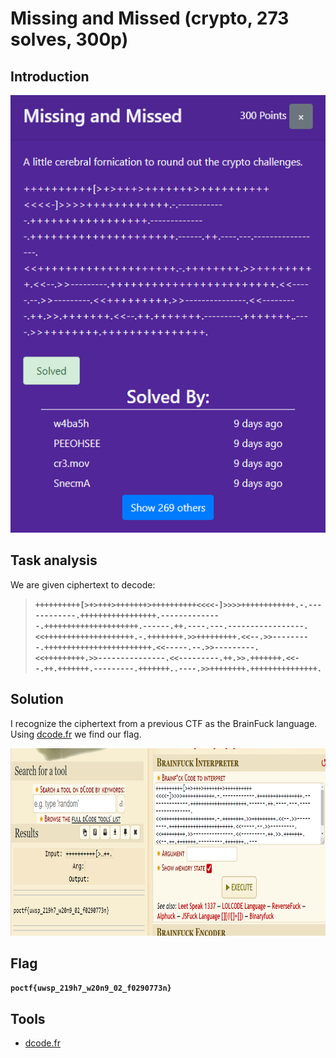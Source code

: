 # Missing and Missed (crypto, 273 solves, 300p)

## Introduction

<p align="left">
  <img height=700 img src=./readme_assets/missing-challenge.PNG/>
</p>

## Task analysis

We are given ciphertext to decode: 
> **`++++++++++[>+>+++>+++++++>++++++++++<<<<-]>>>>++++++++++++.-.------------.+++++++++++++++++.--------------.+++++++++++++++++++++.------.++.----.---.-----------------.<<++++++++++++++++++++.-.++++++++.>>+++++++++.<<--.>>---------.++++++++++++++++++++++++.<<-----.--.>>---------.<<+++++++++.>>---------------.<<---------.++.>>.+++++++.<<--.++.+++++++.---------.+++++++..----.>>++++++++.+++++++++++++++.`** 

## Solution

I recognize the ciphertext from a previous CTF as the BrainFuck language.
Using [dcode.fr](https://www.dcode.fr/brainfuck-language) we find our flag.

<p align="left">
  <img height=300 img src=./readme_assets/bf.PNG/>
</p>

## Flag

**`poctf{uwsp_219h7_w20n9_02_f0290773n}`**

## Tools

- [dcode.fr](https://www.dcode.fr/brainfuck-language)

